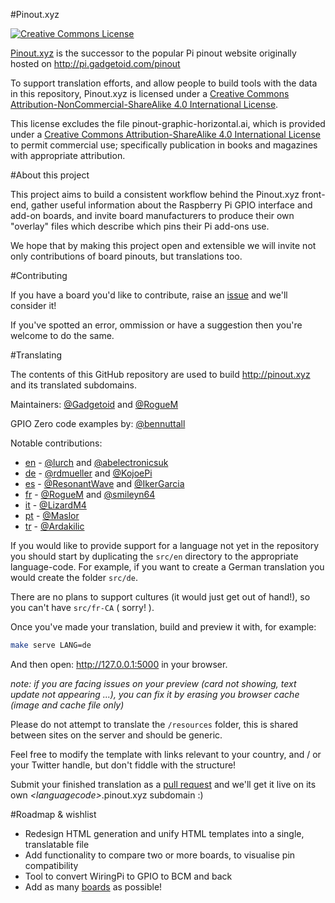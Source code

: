 #Pinout.xyz

<a rel="license" href="http://creativecommons.org/licenses/by-nc-sa/4.0/"><img alt="Creative Commons License" style="border-width:0" src="https://i.creativecommons.org/l/by-nc-sa/4.0/88x31.png" /></a>

[Pinout.xyz](http://pinout.xyz/) is the successor to the popular Pi pinout website originally hosted on http://pi.gadgetoid.com/pinout

To support translation efforts, and allow people to build tools with the data in this repository, Pinout.xyz is licensed under a <a rel="license" href="http://creativecommons.org/licenses/by-nc-sa/4.0/">Creative Commons Attribution-NonCommercial-ShareAlike 4.0 International License</a>.

This license excludes the file pinout-graphic-horizontal.ai, which is provided under a <a rel="license" href="http://creativecommons.org/licenses/by-sa/4.0/">Creative Commons Attribution-ShareAlike 4.0 International License</a> to permit commercial use; specifically publication in books and magazines with appropriate attribution.

#About this project

This project aims to build a consistent workflow behind the Pinout.xyz front-end, gather useful information about the Raspberry Pi GPIO interface and add-on boards, and invite board manufacturers to produce their own "overlay" files which describe which pins their Pi add-ons use.

We hope that by making this project open and extensible we will invite not only contributions of board pinouts, but translations too.

#Contributing

If you have a board you'd like to contribute, raise an [issue](https://github.com/Gadgetoid/Pinout.xyz/issues) and we'll consider it!

If you've spotted an error, ommission or have a suggestion then you're welcome to do the same.

#Translating

The contents of this GitHub repository are used to build http://pinout.xyz and its translated subdomains.

Maintainers: [@Gadgetoid](https://github.com/Gadgetoid) and [@RogueM](https://github.com/RogueM)

GPIO Zero code examples by: [@bennuttall](https://github.com/bennuttall)

Notable contributions:

* [en](http://pinout.xyz/) - [@lurch](https://github.com/lurch) and [@abelectronicsuk](https://github.com/abelectronicsuk)
* [de](http://de.pinout.xyz/) - [@rdmueller](https://github.com/rdmueller) and [@KojoePi](https://github.com/KojoePi)
* [es](http://es.pinout.xyz/) - [@ResonantWave](https://github.com/ResonantWave) and [@IkerGarcia](https://github.com/IkerGarcia)
* [fr](http://fr.pinout.xyz/) - [@RogueM](https://github.com/RogueM) and [@smileyn64](https://github.com/smileyn64)
* [it](http://it.pinout.xyz/) - [@LizardM4](https://github.com/LizardM4)
* [pt](http://pt.pinout.xyz/) - [@Maslor](https://github.com/Maslor)
* [tr](http://tr.pinout.xyz/) - [@Ardakilic](https://github.com/Ardakilic)

If you would like to provide support for a language not yet in the repository you should start by duplicating the `src/en` directory to the appropriate language-code. For example, if you want to create a German translation you would create the folder `src/de`.

There are no plans to support cultures (it would just get out of hand!), so you can't have `src/fr-CA` ( sorry! ).

Once you've made your translation, build and preview it with, for example:

```bash
make serve LANG=de
```

And then open: http://127.0.0.1:5000 in your browser.

*note: if you are facing issues on your preview (card not showing, text update not appearing ...), you can fix it by erasing you browser cache (image and cache file only)*

Please do not attempt to translate the `/resources` folder, this is shared between sites on the server and should be generic.

Feel free to modify the template with links relevant to your country, and / or your Twitter handle, but don't fiddle with the structure!

Submit your finished translation as a [pull request](https://github.com/Gadgetoid/Pinout.xyz/pulls) and we'll get it live on its own *&lt;languagecode&gt;*.pinout.xyz subdomain :)

#Roadmap &amp; wishlist

* Redesign HTML generation and unify HTML templates into a single, translatable file
* Add functionality to compare two or more boards, to visualise pin compatibility
* Tool to convert WiringPi to GPIO to BCM and back
* Add as many [boards](http://pinout.xyz/boards) as possible!
